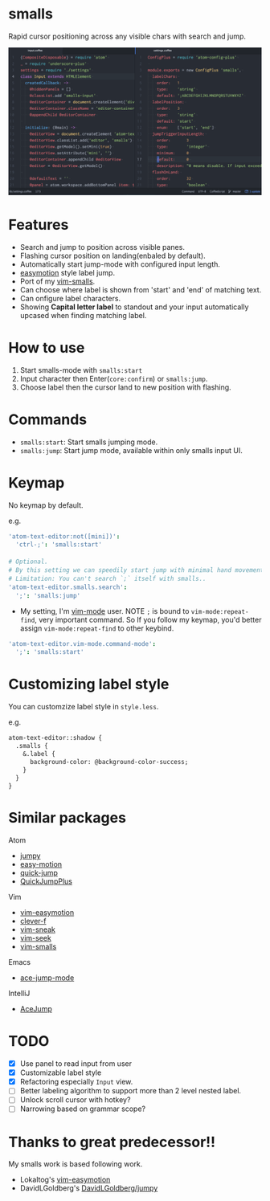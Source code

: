 # smalls

Rapid cursor positioning across any visible chars with search and jump.

![gif](https://raw.githubusercontent.com/t9md/t9md/27897f4b49bc518da19940593f120d774c2c22cc/img/atom-smalls.gif)

# Features

* Search and jump to position across visible panes.
* Flashing cursor position on landing(enbaled by default).
* Automatically start jump-mode with configured input length.
* [easymotion](https://github.com/easymotion/vim-easymotion) style label jump.
* Port of my [vim-smalls](https://github.com/t9md/vim-smalls/blob/master/README.md).
* Can choose where label is shown from 'start' and 'end' of matching text.
* Can onfigure label characters.
* Showing **Capital letter label** to standout and your input automatically upcased when finding matching label.

# How to use

1. Start smalls-mode with `smalls:start`
2. Input character then Enter(`core:confirm`) or `smalls:jump`.
3. Choose label then the cursor land to new position with flashing.

# Commands

* `smalls:start`: Start smalls jumping mode.
* `smalls:jump`: Start jump mode, available within only smalls input UI.

# Keymap
No keymap by default.

e.g.

```coffeescript
'atom-text-editor:not([mini])':
  'ctrl-;': 'smalls:start'

# Optional.
# By this setting we can speedily start jump with minimal hand movement.  
# Limitation: You can't search `;` itself with smalls..
'atom-text-editor.smalls.search':
  ';': 'smalls:jump'
```

* My setting, I'm [vim-mode](https://atom.io/packages/vim-mode) user.
NOTE `;` is bound to `vim-mode:repeat-find`, very important command.
So If you follow my keymap, you'd better assign `vim-mode:repeat-find` to other
keybind.

```coffeescript
'atom-text-editor.vim-mode.command-mode':
  ';': 'smalls:start'
```

# Customizing label style

You can customzize label style in `style.less`.

e.g.

```less
atom-text-editor::shadow {
  .smalls {
    &.label {
      background-color: @background-color-success;
    }
  }
}
```

# Similar packages

Atom
* [jumpy](https://atom.io/packages/jumpy)
* [easy-motion](https://github.com/adrian-budau/easy-motion)
* [quick-jump](https://atom.io/packages/quick-jump)
* [QuickJumpPlus](https://atom.io/packages/QuickJumpPlus)

Vim
* [vim-easymotion](https://github.com/easymotion/vim-easymotion)
* [clever-f](https://github.com/rhysd/clever-f.vim)
* [vim-sneak](https://github.com/justinmk/vim-sneak)
* [vim-seek](https://github.com/goldfeld/vim-seek)
* [vim-smalls](https://github.com/t9md/vim-smalls)

Emacs
* [ace-jump-mode](https://github.com/winterTTr/ace-jump-mode)

IntelliJ
* [AceJump](https://github.com/johnlindquist/AceJump)

# TODO

* [x] Use panel to read input from user
* [x] Customizable label style
* [x] Refactoring especially `Input` view.
* [ ] Better labeling algorithm to support more than 2 level nested label.
* [ ] Unlock scroll cursor with hotkey?
* [ ] Narrowing based on grammar scope?

# Thanks to great predecessor!!
My smalls work is based following work.

- Lokaltog's [vim-easymotion](vim-easymotion)
- DavidLGoldberg's [DavidLGoldberg/jumpy](https://github.com/DavidLGoldberg/jumpy)
